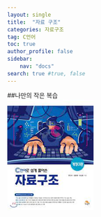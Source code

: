 ```yaml
---
layout: single
title:  "자료 구조"
categories: 자료구조
tag: C언어
toc: true
author_profile: false
sidebar:
    nav: "docs"
search: true #true, false
---
```


##나만의 작은 복습  
![C언어로 쉽게 풀어쓴 자료구조](images/DataStructure.jpg)